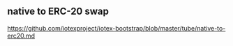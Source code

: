 ## native to ERC-20 swap
https://github.com/iotexproject/iotex-bootstrap/blob/master/tube/native-to-erc20.md
